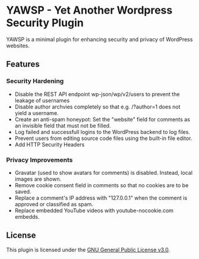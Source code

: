 # YAWSP - Yet Another Wordpress Security Plugin

YAWSP is a minimal plugin for enhancing security and privacy of WordPress websites.

## Features

### Security Hardening
* Disable the REST API endpoint wp-json/wp/v2/users to prevent the leakage of usernames
* Disable author archvies completely so that e.g. /?author=1 does not yield a username.
* Create an anti-spam honeypot: Set the "website" field for comments as an invisible field that must not be filled.
* Log failed and successfull logins to the WordPress backend to log files.
* Prevent users from editing source code files using the built-in file editor.
* Add HTTP Security Headers

### Privacy Improvements
* Gravatar (used to show avatars for comments) is disabled. Instead, local images are shown.
* Remove cookie consent field in comments so that no cookies are to be saved.
* Replace a comment's IP address with "127.0.0.1" when the comment is approved or classified as spam.
* Replace embedded YouTube videos with youtube-nocookie.com embedds.

## License
This plugin is licensed under the [GNU General Public License v3.0](https://www.gnu.org/licenses/gpl-3.0).

